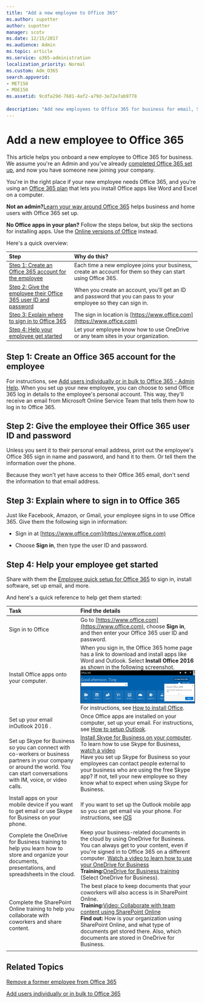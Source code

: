 ```yaml
---
title: "Add a new employee to Office 365"
ms.author: supotter
author: supotter
manager: scotv
ms.date: 12/15/2017
ms.audience: Admin
ms.topic: article
ms.service: o365-administration
localization_priority: Normal
ms.custom: Adm_O365
search.appverid:
- MET150
- MOE150
ms.assetid: 9cdfa29d-7681-4af2-a79d-3e72e7ab9778

description: "Add new employees to Office 365 for business for email, Skype, and Office apps."
---
```


# Add a new employee to Office 365

This article helps you onboard a new employee to Office 365 for business. We assume you're an Admin and you've already [completed Office 365 set up](../setup/setup.md), and now you have someone new joining your company.
  
You're in the right place if your new employee needs Office 365, and you're using an [Office 365 plan](https://products.office.com/en-us/business/compare-office-365-for-business-plans) that lets you install Office apps like Word and Excel on a computer. 
  
 **Not an admin?**[Learn your way around Office 365](https://support.office.com/article/9b7306d3-8d61-4794-bb6f-6520f65956d9.aspx) helps business and home users with Office 365 set up. 
  
 **No Office apps in your plan?** Follow the steps below, but skip the sections for installing apps. Use the [Online versions of Office](https://support.office.com/article/91a4ec74-67fe-4a84-a268-f6bdf3da1804.aspx) instead. 
  
Here's a quick overview:
  
|**Step**|**Why do this?**|
|:-----|:-----|
|[Step 1: Create an Office 365 account for the employee](add-new-employee.md#step1) <br/> |Each time a new employee joins your business, create an account for them so they can start using Office 365.  <br/> |
|[Step 2: Give the employee their Office 365 user ID and password](add-new-employee.md#Step2) <br/> |When you create an account, you'll get an ID and password that you can pass to your employee so they can sign in.  <br/> |
|[Step 3: Explain where to sign in to Office 365](add-new-employee.md#Step3) <br/> |The sign in location is [https://www.office.com](https://www.office.com) <br/> |
|[Step 4: Help your employee get started](add-new-employee.md#Step4) <br/> |Let your employee know how to use OneDrive or any team sites in your organization.  <br/> |
   
## Step 1: Create an Office 365 account for the employee
<a name="step1"> </a>

For instructions, see [Add users individually or in bulk to Office 365 - Admin Help](add-users-2.md). When you set up your new employee, you can choose to send Office 365 log in details to the employee's personal account. This way, they'll receive an email from Microsoft Online Service Team that tells them how to log in to Office 365.
  
## Step 2: Give the employee their Office 365 user ID and password
<a name="Step2"> </a>

Unless you sent it to their personal email address, print out the employee's Office 365 sign in name and password, and hand it to them. Or tell them the information over the phone.
  
Because they won't yet have access to their Office 365 email, don't send the information to that email address.
  
## Step 3: Explain where to sign in to Office 365
<a name="Step3"> </a>

Just like Facebook, Amazon, or Gmail, your employee signs in to use Office 365. Give them the following sign in information:
  
- Sign in at [https://www.office.com](https://www.office.com)
    
- Choose **Sign in**, then type the user ID and password.
    
## Step 4: Help your employee get started
<a name="Step4"> </a>

Share with them the [Employee quick setup for Office 365](https://support.office.com/article/69cd80a8-56b8-436f-aa1f-2d2a3cc51060) to sign in, install software, set up email, and more. 
  
And here's a quick reference to help get them started:
  
|**Task**|**Find the details**|
|:-----|:-----|
|Sign in to Office  <br/> |Go to [https://www.office.com](https://www.office.com), choose **Sign in**, and then enter your Office 365 user ID and password.  <br/> |
|Install Office apps onto your computer.  <br/> |When you sign in, the Office 365 home page has a link to download and install apps like Word and Outlook. Select **Install Office 2016** as shown in the following screenshot. ![Shows the screen right after you sign in at Office.com. Select Install Office (top right of the screen) to install apps like Word, Excel, and PowerPoint onto your computer.](../media/0d35f124-7b2c-4f6d-9729-2184236f53ed.png)          For instructions, see [How to install Office](https://support.office.com/article/4414eaaf-0478-48be-9c42-23adc4716658.aspx).  <br/> |
|Set up your email inOutlook 2016 .  <br/> |Once Office apps are installed on your computer, set up your email. For instructions, see [How to setup Outlook](https://support.office.com/article/6e27792a-9267-4aa4-8bb6-c84ef146101b.aspx).  <br/> |
|Set up Skype for Business so you can connect with co-workers or business partners in your company or around the world. You can start conversations with IM, voice, or video calls.  <br/> |[Install Skype for Business on your computer](https://support.office.com/article/8a0d4da8-9d58-44f9-9759-5c8f340cb3fb.aspx).  <br/> To learn how to use Skype for Business, [watch a video](https://support.office.com/article/3a21eca4-434d-41f1-ab06-3d4a268573b7.aspx) <br/> Have you set up Skype for Business so your employees can contact people external to your business who are using the free Skype app? If not, tell your new employee so they know what to expect when using Skype for Business.  <br/> |
|Install apps on your mobile device if you want to get email or use Skype for Business on your phone.  <br/> |If you want to set up the Outlook mobile app so you can get email via your phone. For instructions, see [iOS](https://support.office.com/article/b2de2161-cc1d-49ef-9ef9-81acd1c8e234.aspx) | [Android](https://support.office.com/article/886db551-8dfa-4fd5-b835-f8e532091872.aspx) | [Windows Phone](https://support.office.com/article/181a112a-be92-49ca-ade5-399264b3d417.aspx) <br/> If you want to use Skype for Business on your mobile device, download and install the mobile app. For instructions, see [iOS](https://support.office.com/article/3239c8a3-cf55-4ff0-a967-5de51911c049.aspx) | [Android](https://support.office.com/article/95be9226-2d72-4e94-8a17-bc3c9edf445b.aspx) | [Windows Phone](https://support.office.com/article/52d8008e-ebf0-4b2a-afd9-f05614c8e9d7.aspx) <br/> |
|Complete the OneDrive for Business training to help you learn how to store and organize your documents, presentations, and spreadsheets in the cloud.  <br/> |Keep your business-related documents in the cloud by using OneDrive for Business. You can always get to your content, even if you're signed in to Office 365 on a different computer. [Watch a video to learn how to use your OneDrive for Business](https://support.office.com/article/b30da4eb-ddd2-44b6-943b-e6fbfc6b8dde.aspx) <br/> **Training:**[OneDrive for Business training](https://support.office.com/article/1f608184-b7e6-43ca-8753-2ff679203132.aspx) (Select OneDrive for Business).  <br/> |
|Complete the SharePoint Online training to help you collaborate with coworkers and share content.  <br/> |The best place to keep documents that your coworkers will also access is in SharePoint Online.  <br/> **Training:**[Video: Collaborate with team content using SharePoint Online](https://support.office.com/article/2dd9aeff-7749-4b78-9696-eb0f6267f1f5.aspx) <br/> **Find out:** How is your organization using SharePoint Online, and what type of documents get stored there. Also, which documents are stored in OneDrive for Business.  <br/> |
|||
   
## Related Topics
<a name="Step4"> </a>

[Remove a former employee from Office 365](remove-former-employee.md)
  
[Add users individually or in bulk to Office 365](add-users-2.md)
  

